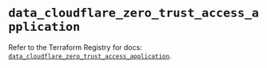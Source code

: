 # `data_cloudflare_zero_trust_access_application`

Refer to the Terraform Registry for docs: [`data_cloudflare_zero_trust_access_application`](https://registry.terraform.io/providers/cloudflare/cloudflare/4.45.0/docs/data-sources/zero_trust_access_application).
